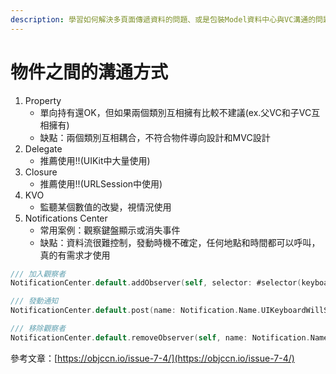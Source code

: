 ```yaml
---
description: 學習如何解決多頁面傳遞資料的問題、或是包裝Model資料中心與VC溝通的問題。
---
```


# 物件之間的溝通方式

1. Property
   * 單向持有還OK，但如果兩個類別互相擁有比較不建議\(ex.父VC和子VC互相擁有\)
   * 缺點：兩個類別互相耦合，不符合物件導向設計和MVC設計
2. Delegate
   * 推薦使用!!\(UIKit中大量使用\)
3. Closure
   * 推薦使用!!\(URLSession中使用\)
4. KVO
   * 監聽某個數值的改變，視情況使用
5. Notifications Center
   * 常用案例：觀察鍵盤顯示或消失事件
   * 缺點：資料流很難控制，發動時機不確定，任何地點和時間都可以呼叫，真的有需求才使用

```swift
/// 加入觀察者
NotificationCenter.default.addObserver(self, selector: #selector(keyboardWillBeShown(note:)), name: Notification.Name.UIKeyboardWillShow, object: nil)

/// 發動通知
NotificationCenter.default.post(name: Notification.Name.UIKeyboardWillShow, object: nil, userInfo: userInfo)

/// 移除觀察者
NotificationCenter.default.removeObserver(self, name: Notification.Name.UIKeyboardWillShow, object: nil)
```

參考文章：[https://objccn.io/issue-7-4/](https://objccn.io/issue-7-4/)

